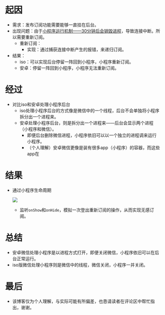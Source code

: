 # 起因

* 需求：发布订阅功能需要能够一直挂在后台。
* 出现问题：由于[小程序运行机制——30分钟后会销毁进程](https://developers.weixin.qq.com/miniprogram/dev/framework/runtime/operating-mechanism.html)，导致连接中断。所以需要重新订阅。
  * 重新订阅：
    * 实现：通过捕获连接中断产生的报错，来递归订阅。
* 结果：
  * iso：可以实现后台停留一阵回到小程序，小程序重新订阅。
  * 安卓：停留一阵回到小程序，小程序无法重新订阅。

# 经过

* 对比iso和安卓处理小程序后台
  * iso处理小程序后台的方式像是微信中的一个线程，后台不会单独将小程序拆分出一个进程来。
  * 安卓处理小程序后台，则是拆分出一个进程来——后台会显示两个进程（小程序和微信）。
    * 即便后台删除微信进程，小程序依旧可以以一个独立的进程调来运行小程序。
    * （个人理解）安卓微信更像是装有很多app（小程序）的容器，而这些app在

# 结果

* 通过小程序生命周期

  ![](https://p6-juejin.byteimg.com/tos-cn-i-k3u1fbpfcp/c52562c395f44813b64cb58a84916f0a~tplv-k3u1fbpfcp-zoom-in-crop-mark:1512:0:0:0.awebp)
  
  * 监听`onShow`和`onHide`，模拟一次登出重新订阅的操作，从而实现无感订阅。

# 总结

* 安卓微信处理小程序是以进程方式打开，即便关闭微信，小程序依旧可以在后台正常运行。
* iso版微信处理小程序则是微信中的线程，微信关闭，小程序一并关闭。

# 最后

* 该博客仅为个人理解，与实际可能有所偏差，也恳请读者在评论区中帮忙指出，谢谢。